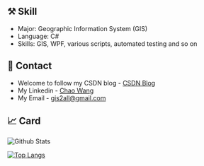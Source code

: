 ## ⚒ Skill 

   - Major: Geographic Information System (GIS)
   - Language: C#
   - Skills: GIS, WPF, various scripts, automated testing and so on
  
## 📧 Contact

   - Welcome to follow my CSDN blog - [CSDN Blog](https://blog.csdn.net/DynastyRumble)
   - My Linkedin - [Chao Wang](https://www.linkedin.com/in/chao-wang-65b097182/)
   - My Email - gis2all@gmail.com

## 📈 Card

![Github Stats](https://github-readme-stats.vercel.app/api?username=gis2all&show_icons=true&theme=onedark)

[![Top Langs](https://github-readme-stats.vercel.app/api/top-langs/?username=gis2all&theme=dracula)](https://github.com/anuraghazra/github-readme-stats)
